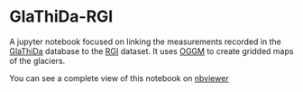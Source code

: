# GlaThiDa-RGI

A jupyter notebook focused on linking the measurements recorded in the [GlaThiDa](https://www.gtn-g.ch/data_catalogue_glathida/) database to the [RGI](https://www.glims.org/RGI/) dataset. It uses [OGGM](https://github.com/OGGM/oggm) to create gridded maps of the glaciers.

You can see a complete view of this notebook on [nbviewer](https://nbviewer.jupyter.org/github/MatCast/GlaThiDa-RGI/blob/master/GlaThiDa-RGI.ipynb)
